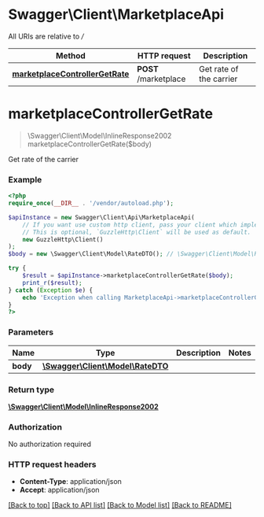 # Swagger\Client\MarketplaceApi

All URIs are relative to */*

Method | HTTP request | Description
------------- | ------------- | -------------
[**marketplaceControllerGetRate**](MarketplaceApi.md#marketplacecontrollergetrate) | **POST** /marketplace | Get rate of the carrier

# **marketplaceControllerGetRate**
> \Swagger\Client\Model\InlineResponse2002 marketplaceControllerGetRate($body)

Get rate of the carrier

### Example
```php
<?php
require_once(__DIR__ . '/vendor/autoload.php');

$apiInstance = new Swagger\Client\Api\MarketplaceApi(
    // If you want use custom http client, pass your client which implements `GuzzleHttp\ClientInterface`.
    // This is optional, `GuzzleHttp\Client` will be used as default.
    new GuzzleHttp\Client()
);
$body = new \Swagger\Client\Model\RateDTO(); // \Swagger\Client\Model\RateDTO | 

try {
    $result = $apiInstance->marketplaceControllerGetRate($body);
    print_r($result);
} catch (Exception $e) {
    echo 'Exception when calling MarketplaceApi->marketplaceControllerGetRate: ', $e->getMessage(), PHP_EOL;
}
?>
```

### Parameters

Name | Type | Description  | Notes
------------- | ------------- | ------------- | -------------
 **body** | [**\Swagger\Client\Model\RateDTO**](../Model/RateDTO.md)|  |

### Return type

[**\Swagger\Client\Model\InlineResponse2002**](../Model/InlineResponse2002.md)

### Authorization

No authorization required

### HTTP request headers

 - **Content-Type**: application/json
 - **Accept**: application/json

[[Back to top]](#) [[Back to API list]](../../README.md#documentation-for-api-endpoints) [[Back to Model list]](../../README.md#documentation-for-models) [[Back to README]](../../README.md)

